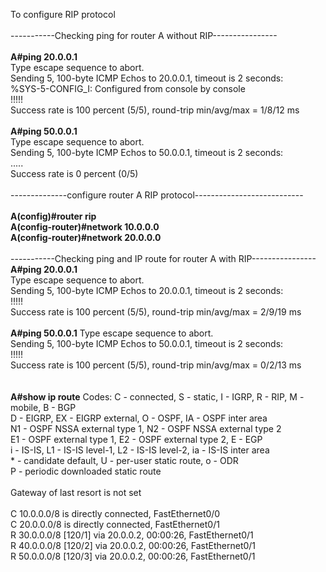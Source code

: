 To configure RIP protocol<br>
<br>
-----------Checking ping for router A without RIP----------------<br>
<br>
<b>A#ping 20.0.0.1</b><br>
Type escape sequence to abort.<br>
Sending 5, 100-byte ICMP Echos to 20.0.0.1, timeout is 2 seconds:<br>
%SYS-5-CONFIG_I: Configured from console by console<br>
!!!!!<br>
Success rate is 100 percent (5/5), round-trip min/avg/max = 1/8/12 ms<br>
<br>
<b>A#ping 50.0.0.1</b><br>
Type escape sequence to abort.<br>
Sending 5, 100-byte ICMP Echos to 50.0.0.1, timeout is 2 seconds:<br>
.....<br>
Success rate is 0 percent (0/5)<br>
<br>
--------------configure router A RIP protocol---------------------------<br>
<br>
<b>A(config)#router rip<br>
A(config-router)#network 10.0.0.0<br>
A(config-router)#network 20.0.0.0</b><br>
<br>
-----------Checking ping and IP route for router A with RIP----------------<br>
<b>A#ping 20.0.0.1</b><br>
Type escape sequence to abort.<br>
Sending 5, 100-byte ICMP Echos to 20.0.0.1, timeout is 2 seconds:<br>
!!!!!<br>
Success rate is 100 percent (5/5), round-trip min/avg/max = 2/9/19 ms<br>
<br>
<b>A#ping 50.0.0.1</b>
Type escape sequence to abort.<br>
Sending 5, 100-byte ICMP Echos to 50.0.0.1, timeout is 2 seconds:<br>
!!!!!<br>
Success rate is 100 percent (5/5), round-trip min/avg/max = 0/2/13 ms<br>
<br>
<br>
<b>A#show ip route</b>
Codes: C - connected, S - static, I - IGRP, R - RIP, M - mobile, B - BGP<br>
       D - EIGRP, EX - EIGRP external, O - OSPF, IA - OSPF inter area<br>
       N1 - OSPF NSSA external type 1, N2 - OSPF NSSA external type 2<br>
       E1 - OSPF external type 1, E2 - OSPF external type 2, E - EGP<br>
       i - IS-IS, L1 - IS-IS level-1, L2 - IS-IS level-2, ia - IS-IS inter area<br>
       * - candidate default, U - per-user static route, o - ODR<br>
       P - periodic downloaded static route<br>
<br>
Gateway of last resort is not set<br>
<br>
C    10.0.0.0/8 is directly connected, FastEthernet0/0<br>
C    20.0.0.0/8 is directly connected, FastEthernet0/1<br>
R    30.0.0.0/8 [120/1] via 20.0.0.2, 00:00:26, FastEthernet0/1<br>
R    40.0.0.0/8 [120/2] via 20.0.0.2, 00:00:26, FastEthernet0/1<br>
R    50.0.0.0/8 [120/3] via 20.0.0.2, 00:00:26, FastEthernet0/1<br>